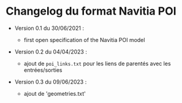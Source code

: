 # Changelog du format Navitia POI

* Version 0.1 du 30/06/2021 :
  * first open specification of the Navitia POI model

* Version 0.2 du 04/04/2023 :
  * ajout de `poi_links.txt` pour les liens de parentés avec les entrées/sorties

* Version 0.3 du 09/06/2023 :
  * ajout de 'geometries.txt'

